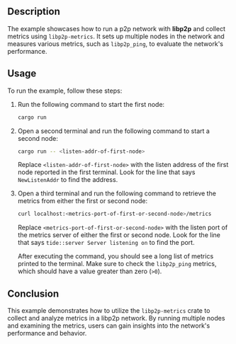 ## Description

The example showcases how to run a p2p network with **libp2p** and collect metrics using `libp2p-metrics`.
It sets up multiple nodes in the network and measures various metrics, such as `libp2p_ping`, to evaluate the network's performance.

## Usage

To run the example, follow these steps:

1. Run the following command to start the first node:

   ```sh
   cargo run
   ```

2. Open a second terminal and run the following command to start a second node:

   ```sh
   cargo run -- <listen-addr-of-first-node>
   ```

   Replace `<listen-addr-of-first-node>` with the listen address of the first node reported in the first terminal.
   Look for the line that says `NewListenAddr` to find the address.

3. Open a third terminal and run the following command to retrieve the metrics from either the first or second node:

   ```sh
   curl localhost:<metrics-port-of-first-or-second-node>/metrics
   ```

   Replace `<metrics-port-of-first-or-second-node>` with the listen port of the metrics server of either the first or second node.
   Look for the line that says `tide::server Server listening on` to find the port.

   After executing the command, you should see a long list of metrics printed to the terminal.
   Make sure to check the `libp2p_ping` metrics, which should have a value greater than zero (`>0`).

## Conclusion

This example demonstrates how to utilize the `libp2p-metrics` crate to collect and analyze metrics in a libp2p network.
By running multiple nodes and examining the metrics, users can gain insights into the network's performance and behavior.
